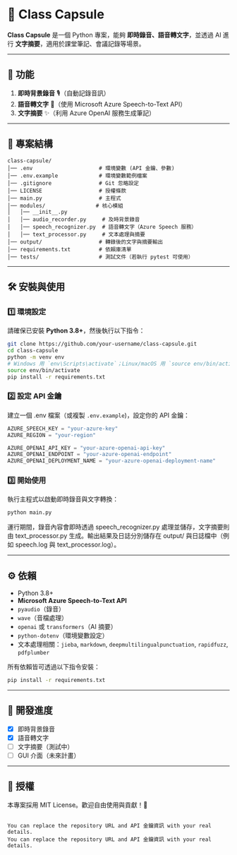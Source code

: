 # 🎤 Class Capsule

**Class Capsule** 是一個 Python 專案，能夠 **即時錄音、語音轉文字**，並透過 AI 進行 **文字摘要**，適用於課堂筆記、會議記錄等場景。

---

## 🚀 功能
1. **即時背景錄音** 🎙️（自動記錄音訊）
2. **語音轉文字** 📝（使用 Microsoft Azure Speech-to-Text API）
3. **文字摘要** ✨（利用 Azure OpenAI 服務生成筆記）

---

## 📂 專案結構
```
class-capsule/
│── .env                     # 環境變數 (API 金鑰、參數)
│── .env.example             # 環境變數範例檔案
│── .gitignore               # Git 忽略設定
│── LICENSE                  # 授權條款
│── main.py                  # 主程式
│── modules/                # 核心模組
│   │── __init__.py
│   │── audio_recorder.py     # 及時背景錄音
│   │── speech_recognizer.py  # 語音轉文字（Azure Speech 服務）
│   │── text_processor.py     # 文本處理與摘要
│── output/                  # 轉錄後的文字與摘要輸出
│── requirements.txt         # 依賴庫清單
│── tests/                   # 測試文件（若執行 pytest 可使用）
```

---

## 🛠️ 安裝與使用

### 1️⃣ 環境設定
請確保已安裝 **Python 3.8+**，然後執行以下指令：
```sh
git clone https://github.com/your-username/class-capsule.git
cd class-capsule
python -m venv env
# Windows 用 `env\Scripts\activate`；Linux/macOS 用 `source env/bin/activate`
source env/bin/activate
pip install -r requirements.txt
```

### 2️⃣ 設定 API 金鑰
建立一個 .env 檔案（或複製 `.env.example`)，設定你的 API 金鑰：
```python
AZURE_SPEECH_KEY = "your-azure-key"
AZURE_REGION = "your-region"

AZURE_OPENAI_API_KEY = "your-azure-openai-api-key"
AZURE_OPENAI_ENDPOINT = "your-azure-openai-endpoint"
AZURE_OPENAI_DEPLOYMENT_NAME = "your-azure-openai-deployment-name"
```

### 3️⃣ 開始使用
執行主程式以啟動即時錄音與文字轉換：
```sh
python main.py
```

運行期間，錄音內容會即時透過 speech_recognizer.py 處理並儲存，文字摘要則由 text_processor.py 生成。輸出結果及日誌分別儲存在 output/ 與日誌檔中（例如 speech.log 與 text_processor.log）。

---

## ⚙️ 依賴
- Python 3.8+
- **Microsoft Azure Speech-to-Text API**
- `pyaudio`（錄音）
- `wave`（音檔處理）
- `openai` 或 `transformers`（AI 摘要）
- `python-dotenv`（環境變數設定）
- 文本處理相關：`jieba`, `markdown`, `deepmultilingualpunctuation`, `rapidfuzz`, `pdfplumber`

所有依賴皆可透過以下指令安裝：
```sh
pip install -r requirements.txt
```

---

## 📝 開發進度
- [x] 即時背景錄音
- [x] 語音轉文字
- [ ] 文字摘要（測試中）
- [ ] GUI 介面（未來計畫）

---

## 📜 授權
本專案採用 MIT License。歡迎自由使用與貢獻！🚀
```

You can replace the repository URL and API 金鑰資訊 with your real details.
You can replace the repository URL and API 金鑰資訊 with your real details.